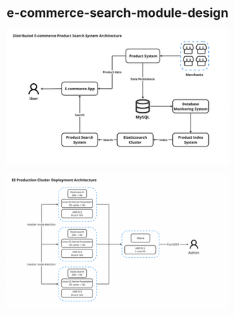 # e-commerce-search-module-design

![es-search-system](./es-search-system.png)

![es-cluster](./es-cluster.png)
